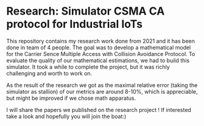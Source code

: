 # Research: Simulator CSMA CA protocol for Industrial IoTs 
This repository contains my research work done from 2021 and it has been done in team of 4 people. The goal was to develop a mathematical model for the Carrier Sence Multiple Access with Collision Avoidance Protocol.  To evaluate the quality of our mathematical estimations, we had to build this simulator. 
It took a while to complete the project, but it was richly challenging and worth to work on.

As the result of the research we got as the maximal relative error (taking the simulator as stallion) of our metrics are around 8-10%, which is appreciable, but might be improved if we chose math apparatus. 

I will share the papers we published on the research project ! If interested take a look and hopefully you will join the boat:)
